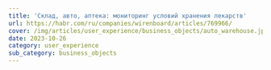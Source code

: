 ```yaml
---
title: 'Склад, авто, аптека: мониторинг условий хранения лекарств'
url: https://habr.com/ru/companies/wirenboard/articles/769966/
cover: /img/articles/user_experience/business_objects/auto_warehouse.jpg
date: 2023-10-26
category: user_experience
sub_category: business_objects
---
```

